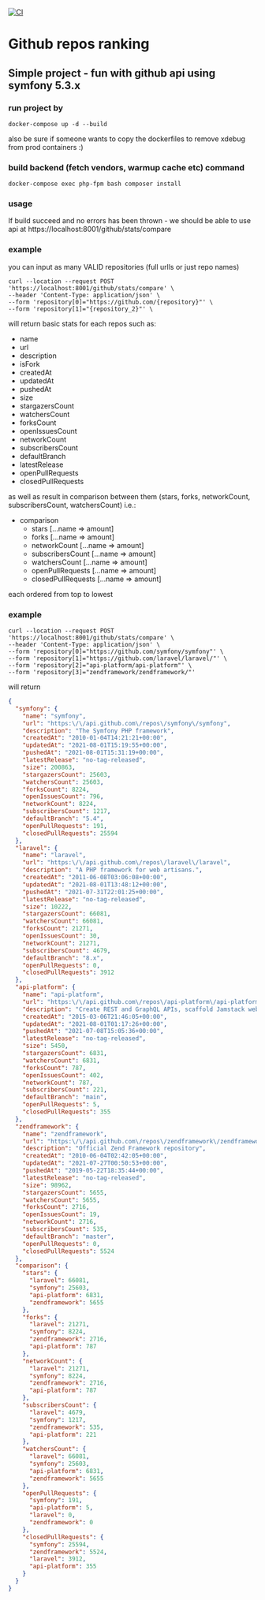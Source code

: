 [![CI](https://github.com/wopoczynski/github-repos-ranking/actions/workflows/php.yml/badge.svg?branch=main)](https://github.com/wopoczynski/github-repos-ranking/actions/workflows/php.yml)

# Github repos ranking

## Simple project - fun with github api using symfony 5.3.x

### run project by

``docker-compose up -d --build``

also be sure if someone wants to copy the dockerfiles to remove xdebug from prod containers :)

### build backend (fetch vendors, warmup cache etc) command

``docker-compose exec php-fpm bash composer install``

### usage

If build succeed and no errors has been thrown - we should be able to use api at
https://localhost:8001/github/stats/compare

### example

you can input as many VALID repositories (full urlls or just repo names)

```CURL
curl --location --request POST 'https://localhost:8001/github/stats/compare' \
--header 'Content-Type: application/json' \
--form 'repository[0]="https://github.com/{repository}"' \
--form 'repository[1]="{repository_2}"' \
```

will return basic stats for each repos such as:

* name
* url
* description
* isFork
* createdAt
* updatedAt
* pushedAt
* size
* stargazersCount
* watchersCount
* forksCount
* openIssuesCount
* networkCount
* subscribersCount
* defaultBranch
* latestRelease
* openPullRequests
* closedPullRequests

as well as result in comparison between them (stars, forks, networkCount, subscribersCount, watchersCount)
i.e.:

* comparison
    * stars [...name => amount]
    * forks [...name => amount]
    * networkCount [...name => amount]
    * subscribersCount [...name => amount]
    * watchersCount [...name => amount]
    * openPullRequests [...name => amount]
    * closedPullRequests [...name => amount]

each ordered from top to lowest

### example

```CURL
curl --location --request POST 'https://localhost:8001/github/stats/compare' \
--header 'Content-Type: application/json' \
--form 'repository[0]="https://github.com/symfony/symfony"' \
--form 'repository[1]="https://github.com/laravel/laravel/"' \
--form 'repository[2]="api-platform/api-platform"' \
--form 'repository[3]="zendframework/zendframework/"'
```

will return

```json
{
  "symfony": {
    "name": "symfony",
    "url": "https:\/\/api.github.com\/repos\/symfony\/symfony",
    "description": "The Symfony PHP framework",
    "createdAt": "2010-01-04T14:21:21+00:00",
    "updatedAt": "2021-08-01T15:19:55+00:00",
    "pushedAt": "2021-08-01T15:31:19+00:00",
    "latestRelease": "no-tag-released",
    "size": 200863,
    "stargazersCount": 25603,
    "watchersCount": 25603,
    "forksCount": 8224,
    "openIssuesCount": 796,
    "networkCount": 8224,
    "subscribersCount": 1217,
    "defaultBranch": "5.4",
    "openPullRequests": 191,
    "closedPullRequests": 25594
  },
  "laravel": {
    "name": "laravel",
    "url": "https:\/\/api.github.com\/repos\/laravel\/laravel",
    "description": "A PHP framework for web artisans.",
    "createdAt": "2011-06-08T03:06:08+00:00",
    "updatedAt": "2021-08-01T13:48:12+00:00",
    "pushedAt": "2021-07-31T22:01:25+00:00",
    "latestRelease": "no-tag-released",
    "size": 10222,
    "stargazersCount": 66081,
    "watchersCount": 66081,
    "forksCount": 21271,
    "openIssuesCount": 30,
    "networkCount": 21271,
    "subscribersCount": 4679,
    "defaultBranch": "8.x",
    "openPullRequests": 0,
    "closedPullRequests": 3912
  },
  "api-platform": {
    "name": "api-platform",
    "url": "https:\/\/api.github.com\/repos\/api-platform\/api-platform",
    "description": "Create REST and GraphQL APIs, scaffold Jamstack webapps, stream changes in real-time.",
    "createdAt": "2015-03-06T21:46:05+00:00",
    "updatedAt": "2021-08-01T01:17:26+00:00",
    "pushedAt": "2021-07-08T15:05:36+00:00",
    "latestRelease": "no-tag-released",
    "size": 5450,
    "stargazersCount": 6831,
    "watchersCount": 6831,
    "forksCount": 787,
    "openIssuesCount": 402,
    "networkCount": 787,
    "subscribersCount": 221,
    "defaultBranch": "main",
    "openPullRequests": 5,
    "closedPullRequests": 355
  },
  "zendframework": {
    "name": "zendframework",
    "url": "https:\/\/api.github.com\/repos\/zendframework\/zendframework",
    "description": "Official Zend Framework repository",
    "createdAt": "2010-06-04T02:42:05+00:00",
    "updatedAt": "2021-07-27T00:50:53+00:00",
    "pushedAt": "2019-05-22T18:35:44+00:00",
    "latestRelease": "no-tag-released",
    "size": 98962,
    "stargazersCount": 5655,
    "watchersCount": 5655,
    "forksCount": 2716,
    "openIssuesCount": 19,
    "networkCount": 2716,
    "subscribersCount": 535,
    "defaultBranch": "master",
    "openPullRequests": 0,
    "closedPullRequests": 5524
  },
  "comparison": {
    "stars": {
      "laravel": 66081,
      "symfony": 25603,
      "api-platform": 6831,
      "zendframework": 5655
    },
    "forks": {
      "laravel": 21271,
      "symfony": 8224,
      "zendframework": 2716,
      "api-platform": 787
    },
    "networkCount": {
      "laravel": 21271,
      "symfony": 8224,
      "zendframework": 2716,
      "api-platform": 787
    },
    "subscribersCount": {
      "laravel": 4679,
      "symfony": 1217,
      "zendframework": 535,
      "api-platform": 221
    },
    "watchersCount": {
      "laravel": 66081,
      "symfony": 25603,
      "api-platform": 6831,
      "zendframework": 5655
    },
    "openPullRequests": {
      "symfony": 191,
      "api-platform": 5,
      "laravel": 0,
      "zendframework": 0
    },
    "closedPullRequests": {
      "symfony": 25594,
      "zendframework": 5524,
      "laravel": 3912,
      "api-platform": 355
    }
  }
}
```
